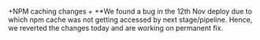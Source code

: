 +NPM caching changes
+
+*We found a bug in the 12th Nov deploy due to which npm cache was not getting accessed by next stage/pipeline. Hence, we reverted the changes today and are working on permanent fix. 
